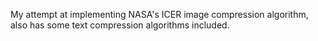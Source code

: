 My attempt at implementing NASA's ICER image compression algorithm, also has some text compression algorithms included.
